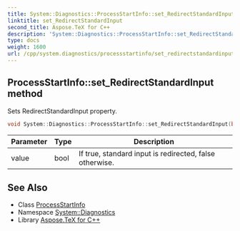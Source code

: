 ```yaml
---
title: System::Diagnostics::ProcessStartInfo::set_RedirectStandardInput method
linktitle: set_RedirectStandardInput
second_title: Aspose.TeX for C++
description: 'System::Diagnostics::ProcessStartInfo::set_RedirectStandardInput method. Sets RedirectStandardInput property in C++.'
type: docs
weight: 1600
url: /cpp/system.diagnostics/processstartinfo/set_redirectstandardinput/
---
```

## ProcessStartInfo::set_RedirectStandardInput method


Sets RedirectStandardInput property.

```cpp
void System::Diagnostics::ProcessStartInfo::set_RedirectStandardInput(bool value)
```


| Parameter | Type | Description |
| --- | --- | --- |
| value | bool | If true, standard input is redirected, false otherwise. |

## See Also

* Class [ProcessStartInfo](../)
* Namespace [System::Diagnostics](../../)
* Library [Aspose.TeX for C++](../../../)
